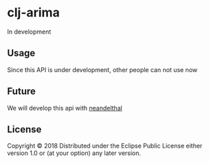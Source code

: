 # clj-arima

In development

## Usage

Since this API is under development, other people can not use now

## Future 

We will develop this api with [neandelthal](https://github.com/uncomplicate/neanderthal)

## License

Copyright © 2018 
Distributed under the Eclipse Public License either version 1.0 or (at
your option) any later version.
